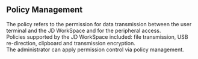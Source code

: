 ## Policy Management
The policy refers to the permission for data transmission between the user terminal and the JD WorkSpace and for the peripheral access.<br>
Policies supported by the JD WorkSpace included: file transmission, USB re-direction, clipboard and transmission encryption.<br>
The administrator can apply permission control via policy management.

